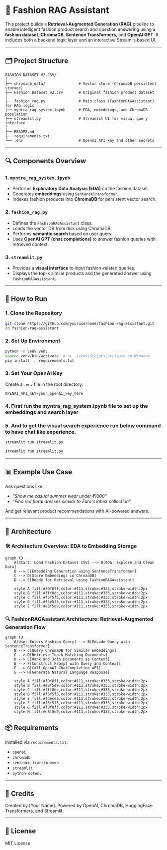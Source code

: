 # 👗 Fashion RAG Assistant

This project builds a **Retrieval-Augmented Generation (RAG)** pipeline to enable intelligent fashion product search and question answering using a **fashion dataset**, **ChromaDB**, **Sentence Transformers**, and **OpenAI GPT**. It includes both a backend logic layer and an interactive Streamlit-based UI.

---

## 🗂️ Project Structure

```
FASHION DATASET V2.CSV/
│
├── chromadb_data/               # Vector store (ChromaDB persistent storage)
├── Fashion Dataset v2.csv       # Original fashion product dataset
│
├── fashion_rag.py               # Main class (FashionRAGAssistant) for RAG logic
├── myntra_rag_system.ipynb      # EDA, embeddings, and ChromaDB population
├── streamlit.py                 # Streamlit UI for visual query interface
│
├── README.md
├── requirements.txt
└── .env                         # OpenAI API key and other secrets
```

---

## 🔍 Components Overview

### 1. `myntra_rag_system.ipynb`
- Performs **Exploratory Data Analysis (EDA)** on the fashion dataset.
- Generates **embeddings** using `SentenceTransformer`.
- Indexes fashion products into **ChromaDB** for persistent vector search.

### 2. `fashion_rag.py`
- Defines the `FashionRAGAssistant` class.
- Loads the vector DB from disk using ChromaDB.
- Performs **semantic search** based on user query.
- Uses **OpenAI GPT (chat.completions)** to answer fashion queries with retrieved context.

### 3. `streamlit.py`
- Provides a **visual interface** to input fashion-related queries.
- Displays the top-k similar products and the generated answer using `FashionRAGAssistant`.

---

## 🚀 How to Run

### 1. Clone the Repository

```bash
git clone https://github.com/yourusername/fashion-rag-assistant.git
cd fashion-rag-assistant
```

### 2. Set Up Environment

```bash
python -m venv venv
source venv/bin/activate  # or .\venv\Scripts\activate on Windows
pip install -r requirements.txt
```

### 3. Set Your OpenAI Key

Create a `.env` file in the root directory:

```
OPENAI_API_KEY=your_openai_key_here
```

### 4. First run the myntra_rag_system.ipynb file to set up the embeddings and search layer
### 5. And to get the visual search experience run below command to have chat like experience.

```bash
streamlit run streamlit.py
```
```bash
streamlit run streamlit.py
```

---

## 📊 Example Use Case

Ask questions like:
- _"Show me casual summer wear under ₹1000"_
- _"Find red floral dresses similar to Zara's latest collection"_

And get relevant product recommendations with AI-powered answers.

---

## 🧩 Architecture


### 🛠 Architecture Overview: EDA to Embedding Storage

```mermaid
graph TD
    A[Start: Load Fashion Dataset CSV] --> B[EDA: Explore and Clean Data]
    B --> C[Embedding Generation using SentenceTransformer]
    C --> D[Store Embeddings in ChromaDB]
    D --> E[Ready for Retrieval using FashionRAGAssistant]

    style A fill:#f0f8ff,color:#111,stroke:#333,stroke-width:2px
    style B fill:#fff8dc,color:#111,stroke:#333,stroke-width:2px
    style C fill:#f5f5f5,color:#111,stroke:#333,stroke-width:2px
    style D fill:#f3e5f5,color:#111,stroke:#333,stroke-width:2px
    style E fill:#e8f5e9,color:#111,stroke:#333,stroke-width:2px
```

### 🔍 FashionRAGAssistant Architecture: Retrieval-Augmented Generation Flow

```mermaid
graph TD
    A[User Enters Fashion Query] --> B[Encode Query with SentenceTransformer]
    B --> C[Query ChromaDB for Similar Embeddings]
    C --> D[Retrieve Top-k Matching Documents]
    D --> E[Rank and Join Documents as Context]
    E --> F[Construct Prompt with Query and Context]
    F --> G[Call OpenAI ChatCompletion API]
    G --> H[Generate Natural Language Response]

    style A fill:#f0f8ff,color:#111,stroke:#333,stroke-width:2px
    style B fill:#e8f5e9,color:#111,stroke:#333,stroke-width:2px
    style C fill:#fff8dc,color:#111,stroke:#333,stroke-width:2px
    style D fill:#f5f5f5,color:#111,stroke:#333,stroke-width:2px
    style E fill:#fdecea,color:#111,stroke:#333,stroke-width:2px
    style F fill:#f5f5f5,color:#111,stroke:#333,stroke-width:2px
    style G fill:#f0f8ff,color:#111,stroke:#333,stroke-width:2px
    style H fill:#e8f5e9,color:#111,stroke:#333,stroke-width:2px
```

## 📦 Requirements

Installed via `requirements.txt`:

- `openai`
- `chromadb`
- `sentence-transformers`
- `streamlit`
- `python-dotenv`

---

## 🧠 Credits

Created by [Your Name]. Powered by OpenAI, ChromaDB, HuggingFace Transformers, and Streamlit.

---

## 📃 License

MIT License
